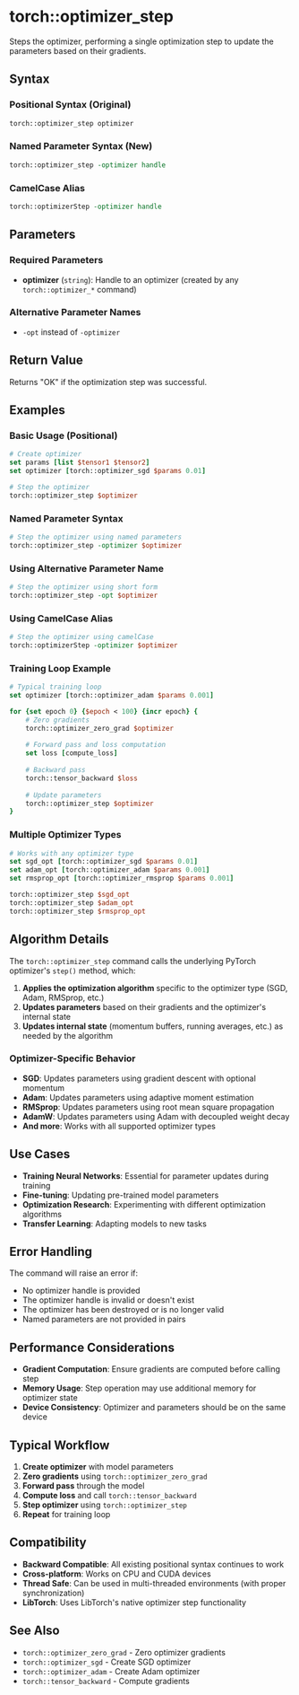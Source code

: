 # torch::optimizer_step

Steps the optimizer, performing a single optimization step to update the parameters based on their gradients.

## Syntax

### Positional Syntax (Original)
```tcl
torch::optimizer_step optimizer
```

### Named Parameter Syntax (New)
```tcl
torch::optimizer_step -optimizer handle
```

### CamelCase Alias
```tcl
torch::optimizerStep -optimizer handle
```

## Parameters

### Required Parameters
- **optimizer** (`string`): Handle to an optimizer (created by any `torch::optimizer_*` command)

### Alternative Parameter Names
- `-opt` instead of `-optimizer`

## Return Value
Returns "OK" if the optimization step was successful.

## Examples

### Basic Usage (Positional)
```tcl
# Create optimizer
set params [list $tensor1 $tensor2]
set optimizer [torch::optimizer_sgd $params 0.01]

# Step the optimizer
torch::optimizer_step $optimizer
```

### Named Parameter Syntax
```tcl
# Step the optimizer using named parameters
torch::optimizer_step -optimizer $optimizer
```

### Using Alternative Parameter Name
```tcl
# Step the optimizer using short form
torch::optimizer_step -opt $optimizer
```

### Using CamelCase Alias
```tcl
# Step the optimizer using camelCase
torch::optimizerStep -optimizer $optimizer
```

### Training Loop Example
```tcl
# Typical training loop
set optimizer [torch::optimizer_adam $params 0.001]

for {set epoch 0} {$epoch < 100} {incr epoch} {
    # Zero gradients
    torch::optimizer_zero_grad $optimizer
    
    # Forward pass and loss computation
    set loss [compute_loss]
    
    # Backward pass
    torch::tensor_backward $loss
    
    # Update parameters
    torch::optimizer_step $optimizer
}
```

### Multiple Optimizer Types
```tcl
# Works with any optimizer type
set sgd_opt [torch::optimizer_sgd $params 0.01]
set adam_opt [torch::optimizer_adam $params 0.001]
set rmsprop_opt [torch::optimizer_rmsprop $params 0.001]

torch::optimizer_step $sgd_opt
torch::optimizer_step $adam_opt
torch::optimizer_step $rmsprop_opt
```

## Algorithm Details

The `torch::optimizer_step` command calls the underlying PyTorch optimizer's `step()` method, which:

1. **Applies the optimization algorithm** specific to the optimizer type (SGD, Adam, RMSprop, etc.)
2. **Updates parameters** based on their gradients and the optimizer's internal state
3. **Updates internal state** (momentum buffers, running averages, etc.) as needed by the algorithm

### Optimizer-Specific Behavior

- **SGD**: Updates parameters using gradient descent with optional momentum
- **Adam**: Updates parameters using adaptive moment estimation
- **RMSprop**: Updates parameters using root mean square propagation
- **AdamW**: Updates parameters using Adam with decoupled weight decay
- **And more**: Works with all supported optimizer types

## Use Cases

- **Training Neural Networks**: Essential for parameter updates during training
- **Fine-tuning**: Updating pre-trained model parameters
- **Optimization Research**: Experimenting with different optimization algorithms
- **Transfer Learning**: Adapting models to new tasks

## Error Handling

The command will raise an error if:
- No optimizer handle is provided
- The optimizer handle is invalid or doesn't exist
- The optimizer has been destroyed or is no longer valid
- Named parameters are not provided in pairs

## Performance Considerations

- **Gradient Computation**: Ensure gradients are computed before calling step
- **Memory Usage**: Step operation may use additional memory for optimizer state
- **Device Consistency**: Optimizer and parameters should be on the same device

## Typical Workflow

1. **Create optimizer** with model parameters
2. **Zero gradients** using `torch::optimizer_zero_grad`
3. **Forward pass** through the model
4. **Compute loss** and call `torch::tensor_backward`
5. **Step optimizer** using `torch::optimizer_step`
6. **Repeat** for training loop

## Compatibility

- **Backward Compatible**: All existing positional syntax continues to work
- **Cross-platform**: Works on CPU and CUDA devices
- **Thread Safe**: Can be used in multi-threaded environments (with proper synchronization)
- **LibTorch**: Uses LibTorch's native optimizer step functionality

## See Also

- `torch::optimizer_zero_grad` - Zero optimizer gradients
- `torch::optimizer_sgd` - Create SGD optimizer
- `torch::optimizer_adam` - Create Adam optimizer
- `torch::tensor_backward` - Compute gradients 